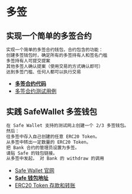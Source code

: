 
# 多签

## 实现一个简单的多签合约

``` markdown
实现一个简单的多签合约钱包，合约包含的功能：
创建多签钱包时，确定所有的多签持有人和签名门槛
多签持有人可提交提案
其他多签人确认提案（使用交易的方式确认即可）
达到多签门槛、任何人都可以执行交易
```

- [**多签合约代码**](https://github.com/CodingGeoff/Openspace-S3/blob/main/W6D2(2024.8.6)/src/MultisigWallet.sol)
- [多签合约测试用例](https://github.com/CodingGeoff/Openspace-S3/blob/main/W6D2(2024.8.6)/test/MultisigWallet.t.sol)



## 实践 SafeWallet 多签钱包

``` markdown
在 Safe Wallet 支持的测试网上创建一个 2/3 多签钱包。
然后：
往多签中存入自己创建的任意 ERC20 Token。
从多签中转出一定数量的 ERC20 Token。
把 Bank 合约的管理员设置为多签。
请贴 Safe 的钱包链接。
从多签中发起， 对 Bank 的 withdraw 的调用
```

- [Safe Wallet 官网](https://app.safe.global/new-safe/create?chain=sep)
- [**Safe 钱包地址**](https://sepolia.etherscan.io/address/0x91F070bfDBcED03D6128036E63b2eB1238639161)
- [ERC20 Token 存款和转账](https://sepolia.etherscan.io/tx/0xa281bd861a8a6c3420a95abde497152d907fbdbfc7cb2676f089c781c508a471)
